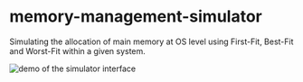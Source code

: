 # memory-management-simulator
Simulating the allocation of main memory at OS level using First-Fit, Best-Fit and Worst-Fit within a given system.

![demo of the simulator interface](https://github.com/andreivoda/memory-management-simulator/blob/main/demo.png?raw=true)
